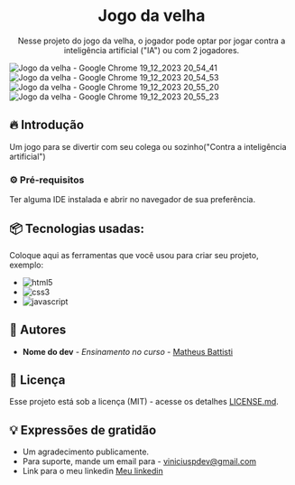 <h1 align="center">Jogo da velha</h1>

<p align="center">Nesse projeto do jogo da velha, o jogador pode optar por jogar contra a inteligência artificial ("IA") ou com 2 jogadores.</p>

![Jogo da velha - Google Chrome 19_12_2023 20_54_41](https://github.com/MarcosDEVinicius/projeto-jogo-da-velha/assets/121734930/13d1254b-32fb-4c2f-9030-713be09c555c)![Jogo da velha - Google Chrome 19_12_2023 20_54_53](https://github.com/MarcosDEVinicius/projeto-jogo-da-velha/assets/121734930/33f69119-33aa-472c-9b90-fc0bc0a1beb3)
![Jogo da velha - Google Chrome 19_12_2023 20_55_20](https://github.com/MarcosDEVinicius/projeto-jogo-da-velha/assets/121734930/5320d0ff-3e1e-453d-8fda-e217012312bb)
![Jogo da velha - Google Chrome 19_12_2023 20_55_23](https://github.com/MarcosDEVinicius/projeto-jogo-da-velha/assets/121734930/107c6125-4b0c-4997-a478-6cc5e487e993)

## 🔥 Introdução

Um jogo para se divertir com seu colega ou sozinho("Contra a inteligência artificial")

### ⚙️ Pré-requisitos

Ter alguma IDE instalada e abrir no navegador de sua preferência.

## 📦 Tecnologias usadas:

Coloque aqui as ferramentas que você usou para criar seu projeto, exemplo:

* ![html5](https://img.shields.io/badge/HTML5-E34F26?style=for-the-badge&logo=html5&logoColor=white)
* ![css3](https://img.shields.io/badge/CSS3-1572B6?style=for-the-badge&logo=css3&logoColor=white)
* ![javascript](https://img.shields.io/badge/JavaScript-F7DF1E?style=for-the-badge&logo=javascript&logoColor=black)

## 👷 Autores

* **Nome do dev** - *Ensinamento no curso* - [Matheus Battisti](https://github.com/matheusbattisti)
  
 ## :memo: Licença

Esse projeto está sob a licença (MIT) - acesse os detalhes [LICENSE.md](https://pt.wikipedia.org/wiki/Licen%C3%A7a_MIT).

## 💡 Expressões de gratidão

* Um agradecimento publicamente.
* Para suporte, mande um email para - viniciuspdev@gmail.com
* Link para o meu linkedin [Meu linkedin](https://www.linkedin.com/in/marcosviniciuspp/)
